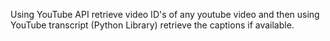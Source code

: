 Using YouTube API retrieve video ID's of any youtube video and then using YouTube transcript (Python Library) retrieve the captions if available.
